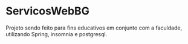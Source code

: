 # ServicosWebBG
 Projeto sendo feito para fins educativos em conjunto com a faculdade, utilizando Spring, insomnia e postgresql.
